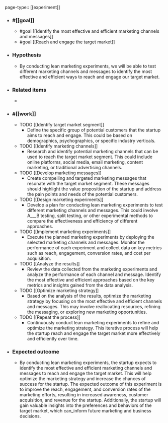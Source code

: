 page-type:: [[experiment]]



  - ### #[[goal]]
    - #goal [[Identify the most effective and efficient marketing channels and messages]]
    - #goal [[Reach and engage the target market]]
  - ### Hypothesis
    - By conducting lean marketing experiments, we will be able to test different marketing channels and messages to identify the most effective and efficient ways to reach and engage our target market.
  - ### Related items
    - 
  - ### #[[work]]
    - TODO [[Identify target market segment]]
      - Define the specific group of potential customers that the startup aims to reach and engage. This could be based on demographics, psychographics, or specific industry verticals.
    - TODO [[Identify marketing channels]]
      - Research and identify potential marketing channels that can be used to reach the target market segment. This could include online platforms, social media, email marketing, content marketing, or traditional advertising channels.
    - TODO [[Develop marketing messages]]
      - Create compelling and targeted marketing messages that resonate with the target market segment. These messages should highlight the value proposition of the startup and address the pain points and needs of the potential customers.
    - TODO [[Design marketing experiments]]
      - Develop a plan for conducting lean marketing experiments to test different marketing channels and messages. This could involve A___B testing, split testing, or other experimental methods to compare the effectiveness and efficiency of different approaches.
    - TODO [[Implement marketing experiments]]
      - Execute the planned marketing experiments by deploying the selected marketing channels and messages. Monitor the performance of each experiment and collect data on key metrics such as reach, engagement, conversion rates, and cost per acquisition.
    - TODO [[Analyze the results]]
      - Review the data collected from the marketing experiments and analyze the performance of each channel and message. Identify the most effective and efficient approaches based on the key metrics and insights gained from the data analysis.
    - TODO [[Optimize marketing strategy]]
      - Based on the analysis of the results, optimize the marketing strategy by focusing on the most effective and efficient channels and messages. This may involve reallocating resources, refining the messaging, or exploring new marketing opportunities.
    - TODO [[Repeat the process]]
      - Continuously conduct lean marketing experiments to refine and optimize the marketing strategy. This iterative process will help the startup reach and engage the target market more effectively and efficiently over time.
  - ### Expected outcome
    - By conducting lean marketing experiments, the startup expects to identify the most effective and efficient marketing channels and messages to reach and engage the target market. This will help optimize the marketing strategy and increase the chances of success for the startup. The expected outcome of this experiment is to improve the reach, engagement, and conversion rates of the marketing efforts, resulting in increased awareness, customer acquisition, and revenue for the startup. Additionally, the startup will gain valuable insights into the preferences and behaviors of the target market, which can_inform future marketing and business decisions.

